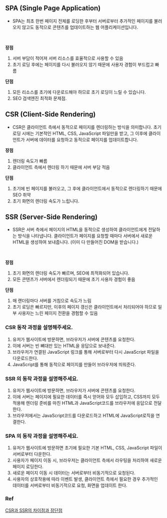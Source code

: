 ## SPA (Single Page Application)

- SPA는 최초 한번 페이지 전체를 로딩한 후부터 서버로부터 추가적인 페이지를 불러오지 않고도 동적으로 콘텐츠를 업데이트하는 웹 어플리케이션입니다.

</br>

**장점**

1. 서버 부담이 적어져 서버 리소스를 효율적으로 사용할 수 있음
2. 초기 로딩 후에는 페이지를 다시 불러오지 않기 때문에 사용자 경험이 부드럽고 빠름

**단점**

1. 모든 리소스를 초기에 다운로드해야 하므로 초기 로딩이 느릴 수 있습니다.
2. SEO 검색엔진 최적화 문제점.

## CSR (Client-Side Rendering)

- CSR은 클라이언트 측에서 동적으로 페이지를 렌더링하는 방식을 의미합니다. 초기 로딩 시에는 기본적인 HTML, CSS, JavaScript 파일만을 받고, 그 이후에 클라이언트가 서버에 데이터를 요청하고 동적으로 페이지를 업데이트합니다.
  </br>

**장점**

1.  렌더링 속도가 빠름
2.  클라이언트 측에서 렌더링 하기 때문에 서버 부담 적음

**단점**

1. 초기에 빈 페이지를 불러오고, 그 후에 클라이언트에서 동적으로 렌더링하기 때문에 SEO 취약
2. 초기 화면의 렌더링 속도가 느립니다.

## SSR (Server-Side Rendering)

- SSR은 서버 측에서 페이지의 HTML을 동적으로 생성하여 클라이언트에게 전달하는 방식을 나타냅니다. 클라이언트가 페이지를 요청할 때마다 서버에서 새로운 HTML을 생성하여 보내줍니다. (이미 다 만들어진 DOM을 받습니다.)

</br>

**장점**

1. 초기 화면의 렌더링 속도가 빠르며, SEO에 최적화되어 있습니다.
2. 모든 콘텐츠가 서버에서 렌더링되기 때문에 초기 사용자 경험이 좋음

**단점**

1. 매 랜더링마다 서버를 거침으로 속도가 느림
2. 초기 로딩은 빠르지만, 이후의 페이지 갱신은 클라이언트에서 처리되어야 하므로 일부 사용자는 느린 페이지 전환을 경험할 수 있음

### CSR 동작 과정을 설명해주세요.

1. 유저가 웹사이트에 방문하면, 브라우저가 서버에 콘텐츠를 요청한다.
2. 이에 서버는 빈 뼈대만 있는 HTML을 응답으로 보내준다.
3. 브라우저가 연결된 JavaScript 링크를 통해 서버로부터 다시 JavaScript 파일을 다운로드한다.
4. JavaScript를 통해 동적으로 페이지를 만들어 브라우저에 띄워준다.

### SSR 의 동작 과정을 설명해주세요.

1. 유저가 웹사이트에 방문하면, 브라우저가 서버에 콘텐츠를 요청한다.
2. 이에 서버는 페이지에 필요한 데이터를 즉시 얻어와 모두 삽입하고, CSS까지 모두 적용해 렌더링 준비를 마친 HTML과 JavaScript코드를 브라우저에 응답으로 전달한다.
3. 브라우저에서는 JavaScript코드를 다운로드하고 HTML에 JavaScript로직을 연결한다.

### SPA 의 동작 과정을 설명해주세요.

1. 유저가 웹사이트에 방문하면 초기에 필요한 기본 HTML, CSS, JavaScript 파일이 서버로부터 다운한다.
2. 사용자가 페이지 이동 시, 브라우저는 클라이언트 측에서 라우팅을 처리하여 새로운 페이지 로딩한다.
3. 새로운 페이지 이동 시 데이터는 서버로부터 비동기적으로 요청된다.
4. 사용자의 상호작용에 따라 이벤트 발생, 클라이언트 측에서 필요한 경우 추가적인 데이터를 서버로부터 비동기적으로 요청, 화면을 업데이트 한다.

### Ref

[CSR과 SSR의 차이점과 장단점](https://dev-ellachoi.tistory.com/28)
